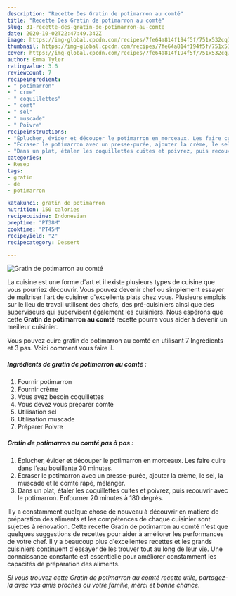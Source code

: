 ```yaml
---
description: "Recette Des Gratin de potimarron au comté"
title: "Recette Des Gratin de potimarron au comté"
slug: 31-recette-des-gratin-de-potimarron-au-comte
date: 2020-10-02T22:47:49.342Z
image: https://img-global.cpcdn.com/recipes/7fe64a814f194f5f/751x532cq70/gratin-de-potimarron-au-comte-photo-principale-de-la-recette.jpg
thumbnail: https://img-global.cpcdn.com/recipes/7fe64a814f194f5f/751x532cq70/gratin-de-potimarron-au-comte-photo-principale-de-la-recette.jpg
cover: https://img-global.cpcdn.com/recipes/7fe64a814f194f5f/751x532cq70/gratin-de-potimarron-au-comte-photo-principale-de-la-recette.jpg
author: Emma Tyler
ratingvalue: 3.6
reviewcount: 7
recipeingredient:
- " potimarron"
- " crme"
- " coquillettes"
- " comt"
- " sel"
- " muscade"
- " Poivre"
recipeinstructions:
- "Éplucher, évider et découper le potimarron en morceaux. Les faire cuire dans l’eau bouillante 30 minutes."
- "Écraser le potimarron avec un presse-purée, ajouter la crème, le sel, la muscade et le comté râpé, mélanger."
- "Dans un plat, étaler les coquillettes cuites et poivrez, puis recouvrir avec le potimarron. Enfourner 20 minutes à 180 degrés."
categories:
- Resep
tags:
- gratin
- de
- potimarron

katakunci: gratin de potimarron 
nutrition: 150 calories
recipecuisine: Indonesian
preptime: "PT38M"
cooktime: "PT45M"
recipeyield: "2"
recipecategory: Dessert

---
```



![Gratin de potimarron au comté](https://img-global.cpcdn.com/recipes/7fe64a814f194f5f/751x532cq70/gratin-de-potimarron-au-comte-photo-principale-de-la-recette.jpg)

La cuisine est une forme d'art et il existe plusieurs types de cuisine que vous pourriez découvrir. Vous pouvez devenir chef ou simplement essayer de maîtriser l'art de cuisiner d'excellents plats chez vous. Plusieurs emplois sur le lieu de travail utilisent des chefs, des pré-cuisiniers ainsi que des superviseurs qui supervisent également les cuisiniers. Nous espérons que cette <strong> Gratin de potimarron au comté </strong> recette pourra vous aider à devenir un meilleur cuisinier.

<!--inarticleads1-->

Vous pouvez cuire gratin de potimarron au comté en utilisant 7 Ingrédients et 3 pas. Voici comment vous faire il.

##### Ingrédients de gratin de potimarron au comté :

1. Fournir  potimarron
1. Fournir  crème
1. Vous avez besoin  coquillettes
1. Vous devez vous préparer  comté
1. Utilisation  sel
1. Utilisation  muscade
1. Préparer  Poivre




<!--inarticleads2-->

##### Gratin de potimarron au comté pas à pas :

1. Éplucher, évider et découper le potimarron en morceaux. Les faire cuire dans l’eau bouillante 30 minutes.
1. Écraser le potimarron avec un presse-purée, ajouter la crème, le sel, la muscade et le comté râpé, mélanger.
1. Dans un plat, étaler les coquillettes cuites et poivrez, puis recouvrir avec le potimarron. Enfourner 20 minutes à 180 degrés.




<!--inarticleads1-->

<p>
Il y a constamment quelque chose de nouveau à découvrir en matière de préparation des aliments et les compétences de chaque cuisinier sont sujettes à rénovation. Cette recette Gratin de potimarron au comté n'est que quelques suggestions de recettes pour aider à améliorer les performances de votre chef. Il y a beaucoup plus d'excellentes recettes et les grands cuisiniers continuent d'essayer de les trouver tout au long de leur vie. Une connaissance constante est essentielle pour améliorer constamment les capacités de préparation des aliments.
</p>

<p>
<i>Si vous trouvez cette Gratin de potimarron au comté recette utile, partagez-la avec vos amis proches ou votre famille, merci et bonne chance.</i>
</p>
